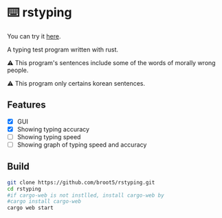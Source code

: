 # :keyboard: rstyping

You can try it [here](https://broot5.github.io/rstyping/).

A typing test program written with rust.

:warning: This program's sentences include some of the words of morally wrong people.

:warning: This program only certains korean sentences.

## Features
- [x] GUI
- [x] Showing typing accuracy
- [ ] Showing typing speed
- [ ] Showing graph of typing speed and accuracy

## Build

```bash
git clone https://github.com/broot5/rstyping.git
cd rstyping
#if cargo-web is not instlled, install cargo-web by 
#cargo install cargo-web
cargo web start
```
